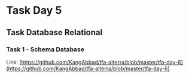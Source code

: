 # Task Day 5

## Task Database Relational

### Task 1 - Schema Database

Link: [https://github.com/KangAbbad/tfa-alterra/blob/master/tfa-day-6](https://github.com/KangAbbad/tfa-alterra/blob/master/tfa-day-6)
